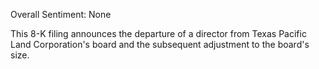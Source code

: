 Overall Sentiment: None

This 8-K filing announces the departure of a director from Texas Pacific Land Corporation's board and the subsequent adjustment to the board's size.
